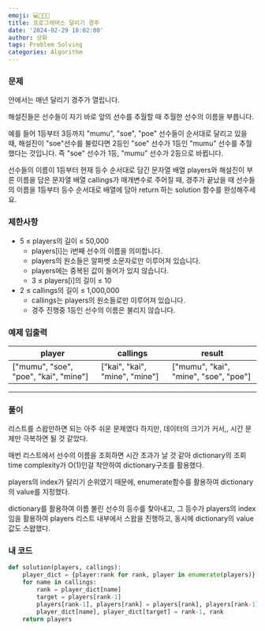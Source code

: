 ```yaml
---
emoji: 💻👨🏻‍💻
title: 프로그래머스 달리기 경주
date: '2024-02-29 18:02:00'
author: 상화
tags: Problem Solving
categories: Algorithm
---
```

### 문제
얀에서는 매년 달리기 경주가 열립니다.

해설진들은 선수들이 자기 바로 앞의 선수를 추월할 때 추월한 선수의 이름을 부릅니다.

예를 들어 1등부터 3등까지 "mumu", "soe", "poe" 선수들이 순서대로 달리고 있을 때, 해설진이 "soe"선수를 불렀다면 2등인 "soe" 선수가 1등인 "mumu" 선수를 추월했다는 것입니다. 즉 "soe" 선수가 1등, "mumu" 선수가 2등으로 바뀝니다.

선수들의 이름이 1등부터 현재 등수 순서대로 담긴 문자열 배열 players와 해설진이 부른 이름을 담은 문자열 배열 callings가 매개변수로 주어질 때, 경주가 끝났을 때 선수들의 이름을 1등부터 등수 순서대로 배열에 담아 return 하는 solution 함수를 완성해주세요.

### 제한사항
- 5 ≤ players의 길이 ≤ 50,000
    - players[i]는 i번째 선수의 이름을 의미합니다.
    - players의 원소들은 알파벳 소문자로만 이루어져 있습니다.
    - players에는 중복된 값이 들어가 있지 않습니다.
    - 3 ≤ players[i]의 길이 ≤ 10
- 2 ≤ callings의 길이 ≤ 1,000,000
    - callings는 players의 원소들로만 이루어져 있습니다.
    - 경주 진행중 1등인 선수의 이름은 불리지 않습니다.

### 예제 입출력

| player | callings | result |
| - | - | - |
|["mumu", "soe", "poe", "kai", "mine"]|["kai", "kai", "mine", "mine"]|["mumu", "kai", "mine", "soe", "poe"]|

---
### 풀이
리스트를 스왑만하면 되는 아주 쉬운 문제였다 하지만, 데이터의 크기가 커서,, 시간 문제만 극복하면 될 것 같았다.

매번 리스트에서 선수의 이름을 조회하면 시간 초과가 날 것 같아 dictionary의 조회 time complexity가 O(1)인걸 착안하여 dictionary구조를 활용했다.

players의 index가 달리기 순위였기 때문에, enumerate함수를 활용하여 dictionary의 value를 지정했다.

dictionary를 활용하여 이름 불린 선수의 등수를 찾아내고, 그 등수가 players의 index임을 활용하여 players 리스트 내부에서 스왑을 진행하고, 동시에 dictionary의 value값도 스왑했다.

### 내 코드
```python
def solution(players, callings):
    player_dict = {player:rank for rank, player in enumerate(players)}
    for name in callings:
        rank = player_dict[name]
        target = players[rank-1]
        players[rank-1], players[rank] = players[rank], players[rank-1]
        player_dict[name], player_dict[target] = rank-1, rank
    return players
```